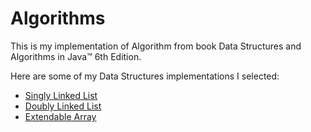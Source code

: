 # Algorithms

This is my implementation of Algorithm from book Data Structures and Algorithms in Java™ 6th Edition.

Here are some of my Data Structures implementations I selected:

- [Singly Linked List](https://github.com/casimir-crystal/Algorithms/blob/main/com/casimir/Algorithm/SinglyLinkedList.java)
- [Doubly Linked List](https://github.com/casimir-crystal/Algorithms/blob/main/com/casimir/Algorithm/DoublyLinkedList.java)
- [Extendable Array](https://github.com/casimir-crystal/Algorithms/blob/main/com/casimir/Algorithm/ExtendableArray.java)
